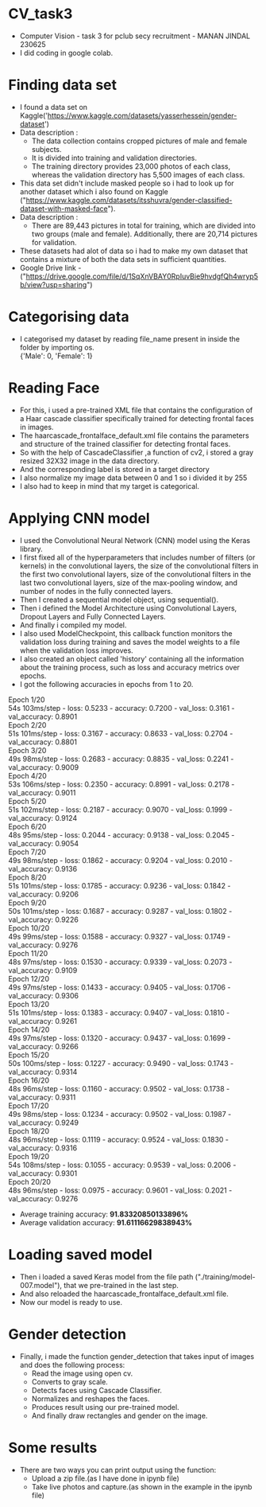 # CV_task3
- Computer Vision - task 3 for pclub secy recruitment - MANAN JINDAL 230625
- I did coding in google colab.
# Finding data set
 - I found a data set on Kaggle('https://www.kaggle.com/datasets/yasserhessein/gender-dataset') 
 - Data description :
    - The data collection contains cropped pictures of male and female subjects.
    - It is divided into training and validation directories.
    - The training directory provides 23,000 photos of each class, whereas the validation directory has 5,500 images of each class.
  - This data set didn't include masked people so i had to look up for another dataset which i also found on Kaggle ("https://www.kaggle.com/datasets/itsshuvra/gender-classified-dataset-with-masked-face").
  - Data description :
    - There are 89,443 pictures in total for training, which are divided into two groups (male and female). Additionally, there are 20,714 pictures for validation.
  - These datasets had alot of data so i had to make my own dataset that contains a mixture of both the data sets in sufficient quantities.
  - Google Drive link - ("https://drive.google.com/file/d/1SqXnVBAY0RpIuvBie9hvdgfQh4wryp5b/view?usp=sharing")
# Categorising data
 - I categorised my dataset by reading file_name present in inside the folder by importing os.<br>
   {'Male': 0, 'Female': 1}
# Reading Face
 - For this, i used a pre-trained XML file that contains the configuration of a Haar cascade classifier specifically trained for detecting frontal faces in images.
 - The haarcascade_frontalface_default.xml file contains the parameters and structure of the trained classifier for detecting frontal faces.
 - So with the help of CascadeClassifier ,a function of cv2, i stored a gray resized 32X32 image in the data directory.
 - And the corresponding label is stored in a target directory
 - I also normalize my image data between 0 and 1 so i divided it by 255
 - I also had to keep in mind that my target is categorical.
# Applying CNN model
 - I used the Convolutional Neural Network (CNN) model using the Keras library.
 - I first fixed all of the hyperparameters that includes number of filters (or kernels) in the convolutional layers, the size of the convolutional filters in the first two 
   convolutional layers, size of the convolutional filters in the last two convolutional layers, size of the max-pooling window, and number of nodes in the fully connected 
   layers.
 - Then I created a sequential model object, using sequential().
 - Then i defined the Model Architecture using Convolutional Layers, Dropout Layers and Fully Connected Layers.
 - And finally i compiled my model.
 - I also used ModelCheckpoint, this callback function monitors the validation loss during training and saves the model weights to a file when the validation loss improves.
 - I also created an object called 'history' containing all the information about the training process, such as loss and accuracy metrics over epochs.
 - I got the following accuracies in epochs from 1 to 20.<br>

 Epoch 1/20<br>
 54s 103ms/step - loss: 0.5233 - accuracy: 0.7200 - val_loss: 0.3161 - val_accuracy: 0.8901<br>
 Epoch 2/20<br>
 51s 101ms/step - loss: 0.3167 - accuracy: 0.8633 - val_loss: 0.2704 - val_accuracy: 0.8801<br>
 Epoch 3/20<br>
 49s 98ms/step - loss: 0.2683 - accuracy: 0.8835 - val_loss: 0.2241 - val_accuracy: 0.9009<br>
 Epoch 4/20<br>
 53s 106ms/step - loss: 0.2350 - accuracy: 0.8991 - val_loss: 0.2178 - val_accuracy: 0.9011<br>
 Epoch 5/20<br>
 51s 102ms/step - loss: 0.2187 - accuracy: 0.9070 - val_loss: 0.1999 - val_accuracy: 0.9124<br>
 Epoch 6/20<br>
 48s 95ms/step - loss: 0.2044 - accuracy: 0.9138 - val_loss: 0.2045 - val_accuracy: 0.9054<br>
 Epoch 7/20<br>
 49s 98ms/step - loss: 0.1862 - accuracy: 0.9204 - val_loss: 0.2010 - val_accuracy: 0.9136<br>
 Epoch 8/20<br>
 51s 101ms/step - loss: 0.1785 - accuracy: 0.9236 - val_loss: 0.1842 - val_accuracy: 0.9206<br>
 Epoch 9/20<br>
 50s 101ms/step - loss: 0.1687 - accuracy: 0.9287 - val_loss: 0.1802 - val_accuracy: 0.9226<br>
 Epoch 10/20<br>
 49s 99ms/step - loss: 0.1588 - accuracy: 0.9327 - val_loss: 0.1749 - val_accuracy: 0.9276<br>
 Epoch 11/20<br>
 48s 97ms/step - loss: 0.1530 - accuracy: 0.9339 - val_loss: 0.2073 - val_accuracy: 0.9109<br>
 Epoch 12/20<br>
 49s 97ms/step - loss: 0.1433 - accuracy: 0.9405 - val_loss: 0.1706 - val_accuracy: 0.9306<br>
 Epoch 13/20<br>
 51s 101ms/step - loss: 0.1383 - accuracy: 0.9407 - val_loss: 0.1810 - val_accuracy: 0.9261<br>
 Epoch 14/20<br>
 49s 97ms/step - loss: 0.1320 - accuracy: 0.9437 - val_loss: 0.1699 - val_accuracy: 0.9266<br>
 Epoch 15/20<br>
 50s 100ms/step - loss: 0.1227 - accuracy: 0.9490 - val_loss: 0.1743 - val_accuracy: 0.9314<br>
 Epoch 16/20<br>
 48s 96ms/step - loss: 0.1160 - accuracy: 0.9502 - val_loss: 0.1738 - val_accuracy: 0.9311<br>
 Epoch 17/20<br>
 49s 98ms/step - loss: 0.1234 - accuracy: 0.9502 - val_loss: 0.1987 - val_accuracy: 0.9249<br>
 Epoch 18/20<br>
 48s 96ms/step - loss: 0.1119 - accuracy: 0.9524 - val_loss: 0.1830 - val_accuracy: 0.9316<br>
 Epoch 19/20<br>
 54s 108ms/step - loss: 0.1055 - accuracy: 0.9539 - val_loss: 0.2006 - val_accuracy: 0.9301<br>
 Epoch 20/20<br>
 48s 96ms/step - loss: 0.0975 - accuracy: 0.9601 - val_loss: 0.2021 - val_accuracy: 0.9276
 - Average training accuracy: **91.83320850133896%**
 - Average validation accuracy: **91.61116629838943%**
# Loading saved model
 - Then i loaded a saved Keras model from the file path ("./training/model-007.model"), that we pre-trained in the last step.
 - And also reloaded the haarcascade_frontalface_default.xml file.
 - Now our model is ready to use.
# Gender detection
 - Finally, i made the function gender_detection that takes input of images and does the following process:
   -  Read the image using open cv.
   -  Converts to gray scale.
   -  Detects faces using Cascade Classifier.
   -  Normalizes and reshapes the faces.
   -  Produces result using our pre-trained model.
   -  And finally draw rectangles and gender on the image.
 # Some results
  - There are two ways you can print output using the function:
     - Upload a zip file.(as I have done in ipynb file)
     - Take live photos and capture.(as shown in the example in the ipynb file)
    
       
   

